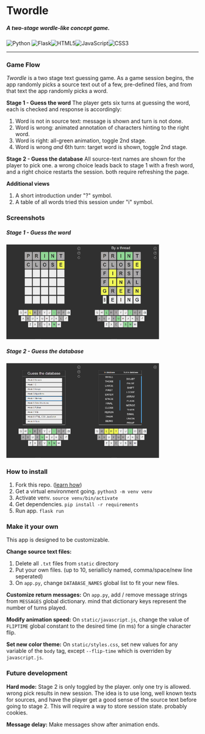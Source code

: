 # Twordle
##### A two-stage wordle-like concept game.
![Python](https://img.shields.io/badge/python-3670A0?style=for-the-badge&logo=python&logoColor=ffdd54)	![Flask](https://img.shields.io/badge/flask-%23000.svg?style=for-the-badge&logo=flask&logoColor=white)![HTML5](https://img.shields.io/badge/html5-%23E34F26.svg?style=for-the-badge&logo=html5&logoColor=white)![JavaScript](https://img.shields.io/badge/javascript-%23323330.svg?style=for-the-badge&logo=javascript&logoColor=%23F7DF1E)![CSS3](https://img.shields.io/badge/css3-%231572B6.svg?style=for-the-badge&logo=css3&logoColor=white)

---

### Game Flow
*Twordle* is a two stage text guessing game.
As a game session begins, the app randomly picks a source text out of a few,  pre-defined files, and from that text the app randomly picks a word.

**Stage 1 - Guess the word**
The player gets six turns at guessing the word, each is checked and response is accordingly:
1. Word is not in source text: message is shown and turn is not done.
2. Word is wrong: animated annotation of characters hinting to the right word.
3. Word is right: all-green animation, toggle 2nd stage.
4. Word is wrong *and* 6th turn: target word is shown, toggle 2nd stage. 

**Stage 2 - Guess the database**
All source-text names are shown for the player to pick one.
a wrong choice leads back to stage 1 with a fresh word, and a right choice restarts the session. both require refreshing the page.

**Additional views**
1. A short introduction under "?" symbol.
2. A table of all words tried this session under "i" symbol.

### Screenshots

##### Stage 1 - Guess the word

<img src="https://github.com/urivinter/Twordle/blob/main/static/screenshot0.jpg" width="200" margin-right="5"/><img src="https://github.com/urivinter/Twordle/blob/main/static/screenshot1.jpg" width="200"/>

##### Stage 2 - Guess the database

<img src="https://github.com/urivinter/Twordle/blob/main/static/screenshot2.jpg" width="200" margin-right="5"/><img src="https://github.com/urivinter/Twordle/blob/main/static/screenshot3.jpg" width="200"/>

### How to install
1. Fork this repo. ([learn how](https://docs.github.com/en/get-started/quickstart/fork-a-repo))
2. Get a virtual environment going. ```python3 -m venv venv```
3. Activate venv. ```source venv/bin/activate```
4. Get dependencies. ```pip install -r requirements```
5. Run app. ```flask run```
 
### Make it your own
This app is designed to be customizable.

**Change source text files:**
1. Delete all ```.txt``` files from ```static``` directory
2. Put your own files. (up to 10, seriallicly named, comma/space/new line seperated)
3. On ```app.py```, change ```DATABASE_NAMES``` global list to fit your new files. 

**Customize return messages:**
On ```app.py```, add / remove message strings from ```MESSAGES``` global dictionary. mind that dictionary keys represent the number of turns played.

**Modify animation speed:**
On ```static/javascript.js```, change the value of ```FLIPTIME``` global constant to the desired time (in ms) for a single character flip.

**Set new color theme:**
On ```static/styles.css```, set new values for any variable of the ```body``` tag, except ```--flip-time``` which is overriden by ```javascript.js```.

### Future development

**Hard mode:**
Stage 2 is only toggled by the player. only one try is allowed.
wrong pick results in new session.
The idea is to use long, well known texts for sources, and have the player get a good sense of the source text before going to stage 2.
This will require a way to store session state. probably cookies.

**Message delay:**
Make messages show after animation ends.
